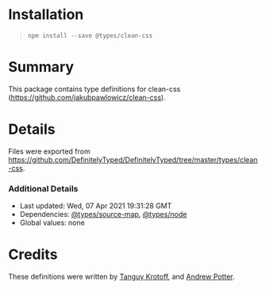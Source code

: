 # Installation
> `npm install --save @types/clean-css`

# Summary
This package contains type definitions for clean-css (https://github.com/jakubpawlowicz/clean-css).

# Details
Files were exported from https://github.com/DefinitelyTyped/DefinitelyTyped/tree/master/types/clean-css.

### Additional Details
 * Last updated: Wed, 07 Apr 2021 19:31:28 GMT
 * Dependencies: [@types/source-map](https://npmjs.com/package/@types/source-map), [@types/node](https://npmjs.com/package/@types/node)
 * Global values: none

# Credits
These definitions were written by [Tanguy Krotoff](https://github.com/tkrotoff), and [Andrew Potter](https://github.com/GolaWaya).
